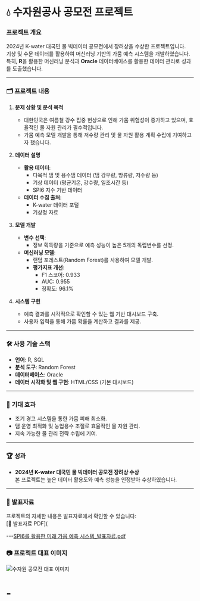 # 💧 수자원공사 공모전 프로젝트

### 프로젝트 개요
2024년 K-water 대국민 물 빅데이터 공모전에서 장려상을 수상한 프로젝트입니다.  
기상 및 수문 데이터를 활용하여 머신러닝 기반의 가뭄 예측 시스템을 개발하였습니다.  
특히, **R**을 활용한 머신러닝 분석과 **Oracle** 데이터베이스를 활용한 데이터 관리로 성과를 도출했습니다.

---

### 🗂 프로젝트 내용

1. **문제 상황 및 분석 목적**
   - 대한민국은 여름철 강수 집중 현상으로 인해 가뭄 위험성이 증가하고 있으며, 효율적인 물 자원 관리가 필수적입니다.
   - 가뭄 예측 모델 개발을 통해 저수량 관리 및 물 자원 활용 계획 수립에 기여하고자 했습니다.

2. **데이터 설명**
   - **활용 데이터**:
     - 다목적 댐 및 용수댐 데이터 (댐 강우량, 방류량, 저수량 등)
     - 기상 데이터 (평균기온, 강수량, 일조시간 등)
     - SPI6 지수 기반 데이터
   - **데이터 수집 출처**:
     - K-water 데이터 포털
     - 기상청 자료

3. **모델 개발**
   - **변수 선택**:
     - 정보 획득량을 기준으로 예측 성능이 높은 5개의 독립변수를 선정.
   - **머신러닝 모델**:
     - 랜덤 포레스트(Random Forest)를 사용하여 모델 개발.
     - **평가지표 개선**:
       - F1 스코어: 0.933
       - AUC: 0.955
       - 정확도: 96.1%

4. **시스템 구현**
   - 예측 결과를 시각적으로 확인할 수 있는 웹 기반 대시보드 구축.
   - 사용자 입력을 통해 가뭄 확률을 계산하고 결과를 제공.

---

### 🛠 사용 기술 스택
- **언어**: R, SQL
- **분석 도구**: Random Forest
- **데이터베이스**: Oracle
- **데이터 시각화 및 웹 구현**: HTML/CSS (기본 대시보드)

---

### 📜 기대 효과
- 조기 경고 시스템을 통한 가뭄 피해 최소화.
- 댐 운영 최적화 및 농업용수 조절로 효율적인 물 자원 관리.
- 지속 가능한 물 관리 전략 수립에 기여.

---

### 🏆 성과
- **2024년 K-water 대국민 물 빅데이터 공모전 장려상 수상**  
  본 프로젝트는 높은 데이터 활용도와 예측 성능을 인정받아 수상하였습니다.

---

### 📄 발표자료
프로젝트의 자세한 내용은 발표자료에서 확인할 수 있습니다:  
[📂 발표자료 PDF](

---[SPI6를 활용한 미래 가뭄 예측 시스템_발표자료.pdf](https://github.com/user-attachments/files/18033213/SPI6._.pdf)


### 📷 프로젝트 대표 이미지
![수자원 공모전 대표 이미지](https://github.com/user-attachments/assets/your-image-link.jpg)
# -
